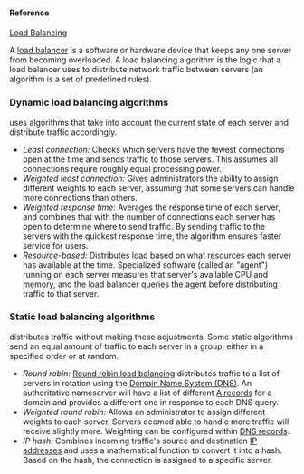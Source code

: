 #### Reference
[Load Balancing](https://www.nginx.com/resources/glossary/load-balancing/)

A [load balancer](https://www.cloudflare.com/load-balancing/) is a software or hardware device that keeps any one server from becoming overloaded. A load balancing algorithm is the logic that a load balancer uses to distribute network traffic between servers (an algorithm is a set of predefined rules).

### Dynamic load balancing algorithms
uses algorithms that take into account the current state of each server and distribute traffic accordingly.

- _Least connection:_ Checks which servers have the fewest connections open at the time and sends traffic to those servers. This assumes all connections require roughly equal processing power.
- _Weighted least connection:_ Gives administrators the ability to assign different weights to each server, assuming that some servers can handle more connections than others.
- _Weighted response time:_ Averages the response time of each server, and combines that with the number of connections each server has open to determine where to send traffic. By sending traffic to the servers with the quickest response time, the algorithm ensures faster service for users.
- _Resource-based:_ Distributes load based on what resources each server has available at the time. Specialized software (called an "agent") running on each server measures that server's available CPU and memory, and the load balancer queries the agent before distributing traffic to that server.
### Static load balancing algorithms
distributes traffic without making these adjustments. Some static algorithms send an equal amount of traffic to each server in a group, either in a specified order or at random.

- _Round robin:_ [Round robin load balancing](https://www.cloudflare.com/learning/dns/glossary/round-robin-dns/) distributes traffic to a list of servers in rotation using the [Domain Name System (DNS)](https://www.cloudflare.com/learning/dns/what-is-dns/). An authoritative nameserver will have a list of different [A records](https://www.cloudflare.com/learning/dns/dns-records/dns-a-record/) for a domain and provides a different one in response to each DNS query.
- _Weighted round robin:_ Allows an administrator to assign different weights to each server. Servers deemed able to handle more traffic will receive slightly more. Weighting can be configured within [DNS records](https://www.cloudflare.com/learning/dns/dns-records/).
- _IP hash:_ Combines incoming traffic's source and destination [IP addresses](https://www.cloudflare.com/learning/dns/glossary/what-is-my-ip-address/) and uses a mathematical function to convert it into a hash. Based on the hash, the connection is assigned to a specific server.
